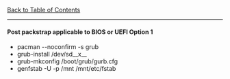 [Back to Table of Contents](../README.md)
***

#### Post packstrap applicable to BIOS or UEFI Option __1__

* pacman --noconfirm -s grub
* grub-install /dev/sd__x__
* grub-mkconfig  /boot/grub/gurb.cfg
* genfstab -U -p /mnt /mnt/etc/fstab
